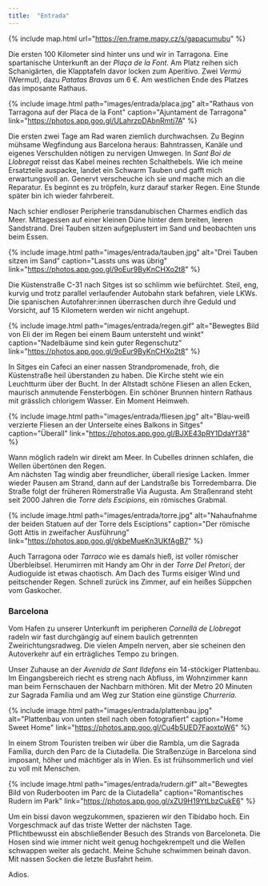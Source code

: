 ```yaml
---
title:  "Entrada"
---
```


{% include map.html url="https://en.frame.mapy.cz/s/gapacumubu" %}

Die ersten 100 Kilometer sind hinter uns und wir in Tarragona. 
Eine spartanische Unterkunft an der *Plaça de la Font*.
Am Platz reihen sich Schanigärten, die Klapptafeln davor locken zum Aperitivo. 
Zwei *Vermú* (Wermut), dazu *Patatas Bravas* um 6 €.
Am westlichen Ende des Platzes das imposante Rathaus.

{% include image.html path="images/entrada/placa.jpg" alt="Rathaus von Tarragona auf der Placa de la Font" caption="Ajuntament de Tarragona" link="https://photos.app.goo.gl/ULahrzpDAbnRmtj7A" %}

Die ersten zwei Tage am Rad waren ziemlich durchwachsen.
Zu Beginn mühsame Wegfindung aus Barcelona heraus: Bahntrassen, Kanäle und eigenes Verschulden nötigen zu nervigen Umwegen.
In *Sant Boi de Llobregat* reisst das Kabel meines rechten Schalthebels.
Wie ich meine Ersatzteile auspacke, landet ein Schwarm Tauben und gafft mich erwartungsvoll an. 
Genervt verscheuche ich sie und mache mich an die Reparatur.
Es beginnt es zu tröpfeln, kurz darauf starker Regen.
Eine Stunde später bin ich wieder fahrbereit.

Nach schier endloser Peripherie transdanubischen Charmes endlich das Meer.
Mittagessen auf einer kleinen Düne hinter dem breiten, leeren Sandstrand.
Drei Tauben sitzen aufgeplustert im Sand und beobachten uns beim Essen.

{% include image.html path="images/entrada/tauben.jpg" alt="Drei Tauben sitzen im Sand" caption="Lassts uns was übrig" link="https://photos.app.goo.gl/9oEur9ByKnCHXo2t8" %}

Die Küstenstraße C-31 nach Sitges ist so schlimm wie befürchtet.
Steil, eng, kurvig und trotz parallel verlaufender Autobahn stark befahren, viele LKWs. 
Die spanischen Autofahrer:innen überraschen durch ihre Geduld und Vorsicht, auf 15 Kilometern werden wir nicht angehupt.

{% include image.html path="images/entrada/regen.gif" alt="Bewegtes Bild von Eli der im Regen bei einem Baum untersteht und winkt" caption="Nadelbäume sind kein guter Regenschutz" link="https://photos.app.goo.gl/9oEur9ByKnCHXo2t8" %}

In Sitges ein Cafeci an einer nassen Strandpromenade, froh, die Küstenstraße heil überstanden zu haben.
Die Kirche steht wie ein Leuchtturm über der Bucht.
In der Altstadt schöne Fliesen an allen Ecken, maurisch anmutende Fensterbögen.
Ein schöner Brunnen hintern Rathaus mit grässlich chlorigem Wasser.
Ein Moment Heimweh.

{% include image.html path="images/entrada/fliesen.jpg" alt="Blau-weiß verzierte Fliesen an der Unterseite eines Balkons in Sitges" caption="Überall" link="https://photos.app.goo.gl/BJXE43pRY1DdaYf38" %}

Wann möglich radeln wir direkt am Meer.
In Cubelles drinnen schlafen, die Wellen übertönen den Regen.\
Am nächsten Tag windig aber freundlicher, überall riesige Lacken.
Immer wieder Pausen am Strand, dann auf der Landstraße bis Torredembarra.
Die Straße folgt der früheren Römerstraße Via Augusta.
Am Straßenrand steht seit 2000 Jahren die *Torre dels Escipions*, ein römisches Grabmal.

{% include image.html path="images/entrada/torre.jpg" alt="Nahaufnahme der beiden Statuen auf der Torre dels Esciptions" caption="Der römische Gott Attis in zweifacher Ausführung" link="https://photos.app.goo.gl/gkbeMueKn3UKfAgB7" %}

Auch Tarragona oder *Tarraco* wie es damals hieß, ist voller römischer Überbleibsel.
Herumirren mit Handy am Ohr in der *Torre Del Pretori*, der Audioguide ist etwas chaotisch.
Am Dach des Turms eisiger Wind und peitschender Regen.
Schnell zurück ins Zimmer, auf ein heißes Süppchen vom Gaskocher.


### Barcelona ###

Vom Hafen zu unserer Unterkunft im peripheren *Cornellà de Llobregat* radeln wir fast durchgängig auf einem baulich getrennten Zweirichtungsradweg.
Die vielen Ampeln nerven, aber sie scheinen den Autoverkehr auf ein erträgliches Tempo zu bringen.

Unser Zuhause an der *Avenida de Sant Ildefons* ein 14-stöckiger Plattenbau.
Im Eingangsbereich riecht es streng nach Abfluss, im Wohnzimmer kann man beim Fernschauen der Nachbarn mithören.
Mit der Metro 20 Minuten zur Sagrada Família und am Weg zur Station eine günstige *Churrería*.

{% include image.html path="images/entrada/plattenbau.jpg" alt="Plattenbau von unten steil nach oben fotografiert" caption="Home Sweet Home" link="https://photos.app.goo.gl/Cu4b5UED7FaoxtpW6" %}

In einem Strom Touristen treiben wir über die Rambla, um die Sagrada Família, durch den Parc de la Ciutadella.
Die Straßenzüge in Barcelona sind imposant, höher und mächtiger als in Wien.
Es ist frühsommerlich und viel zu voll mit Menschen.

{% include image.html path="images/entrada/rudern.gif" alt="Bewegtes Bild von Ruderbooten im Parc de la Ciutadella" caption="Romantisches Rudern im Park" link="https://photos.app.goo.gl/xZU9H19YtLbzCukE6" %}

Um ein bissi davon wegzukommen, spazieren wir den Tibidabo hoch.
Ein Vorgeschmack auf das triste Wetter der nächsten Tage.\
Pflichtbewusst ein abschließender Besuch des Strands von Barceloneta.
Die Hosen sind wie immer nicht weit genug hochgekrempelt und die Wellen schwappen weiter als gedacht.
Meine Schuhe schwimmen beinah davon.
Mit nassen Socken die letzte Busfahrt heim.

Adios.